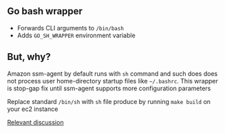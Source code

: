 ## Go bash wrapper

- Forwards CLI arguments to `/bin/bash`
- Adds `GO_SH_WRAPPER` environment variable 
## But, why?

Amazon ssm-agent by default runs with `sh` command and such does
does not process user home-directory startup files like `~/.bashrc`.
This wrapper is stop-gap fix until ssm-agent supports more configuration
parameters

Replace standard `/bin/sh` with `sh` file produce by running `make build`
on your ec2 instance

[Relevant discussion](https://github.com/aws/amazon-ssm-agent/pull/171)
